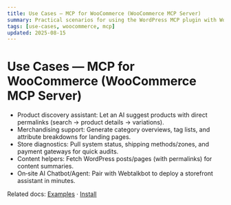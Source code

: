 ```yaml
---
title: Use Cases — MCP for WooCommerce (WooCommerce MCP Server)
summary: Practical scenarios for using the WordPress MCP plugin with WooCommerce and MCP clients.
tags: [use-cases, woocommerce, mcp]
updated: 2025-08-15
---
```


# Use Cases — MCP for WooCommerce (WooCommerce MCP Server)

- Product discovery assistant: Let an AI suggest products with direct permalinks (search → product details → variations).
- Merchandising support: Generate category overviews, tag lists, and attribute breakdowns for landing pages.
- Store diagnostics: Pull system status, shipping methods/zones, and payment gateways for quick audits.
- Content helpers: Fetch WordPress posts/pages (with permalinks) for content summaries.
- On‑site AI Chatbot/Agent: Pair with Webtalkbot to deploy a storefront assistant in minutes.

Related docs: [Examples](woocommerce-mcp-server/examples.md) · [Install](woocommerce-mcp-server/install.md)


